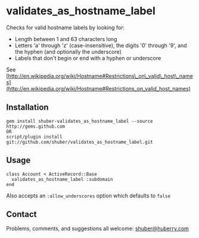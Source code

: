 # validates\_as\_hostname\_label #

Checks for valid hostname labels by looking for:

  * Length between 1 and 63 characters long  
  * Letters 'a' through 'z' (case-insensitive), the digits '0' through '9', and the hyphen (and optionally the underscore)  
  * Labels that don't begin or end with a hyphen or underscore  

See [http://en.wikipedia.org/wiki/Hostname#Restrictions\_on\_valid\_host\_names](http://en.wikipedia.org/wiki/Hostname#Restrictions_on_valid_host_names)


## Installation ##

	gem install shuber-validates_as_hostname_label --source http://gems.github.com
	OR
	script/plugin install git://github.com/shuber/validates_as_hostname_label.git


## Usage ##

	class Account < ActiveRecord::Base
	  validates_as_hostname_label :subdomain
	end

Also accepts an `:allow_underscores` option which defaults to `false`


## Contact ##

Problems, comments, and suggestions all welcome: [shuber@huberry.com](mailto:shuber@huberry.com)